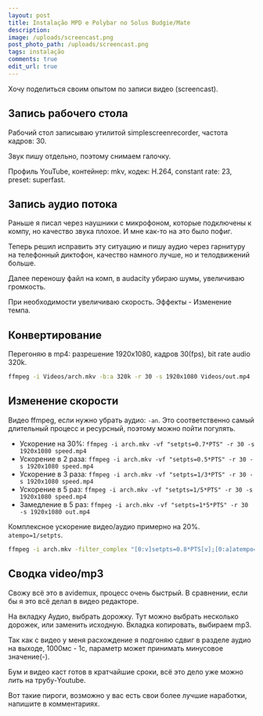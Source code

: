 ```yaml
---
layout: post
title: Instalação MPD e Polybar no Solus Budgie/Mate
description:
image: /uploads/screencast.png
post_photo_path: /uploads/screencast.png
tags: instalação
comments: true
edit_url: true
---
```


Хочу поделиться своим опытом по записи видео (screencast).

## Запись рабочего стола

Рабочий стол записываю утилитой simplescreenrecorder, частота кадров: 30.

Звук пишу отдельно, поэтому снимаем галочку.

Профиль YouTube, контейнер: mkv, кодек: H.264, constant rate: 23, preset: superfast.

## Запись аудио потока

Раньше я писал через наушники с микрофоном, которые подключены к компу, но качество звука плохое. И мне как-то на это было пофиг.

Теперь решил исправить эту ситуацию и пишу аудио через гарнитуру на телефонный диктофон, качество намного лучше, но и телодвижений больше.

Далее переношу файл на комп, в audacity убираю шумы, увеличиваю громкость.

При необходимости увеличиваю скорость. Эффекты - Изменение темпа.

## Конвертирование

Перегоняю в mp4: разрешение 1920x1080, кадров 30(fps), bit rate audio 320k.

```sh
ffmpeg -i Videos/arch.mkv -b:a 320k -r 30 -s 1920x1080 Videos/out.mp4
```
## Изменение скорости

Видео ffmpeg, если нужно убрать аудио: `-an`. Это соответственно самый длительный процесс и ресурсный, поэтому можно пойти погулять.

- Ускорение на 30%: `ffmpeg -i arch.mkv -vf "setpts=0.7*PTS" -r 30 -s 1920x1080 speed.mp4`
- Ускорение в 2 раза: `ffmpeg -i arch.mkv -vf "setpts=0.5*PTS" -r 30 -s 1920x1080 speed.mp4`
- Ускорение в 3 раза: `ffmpeg -i arch.mkv -vf "setpts=1/3*PTS" -r 30 -s 1920x1080 speed.mp4`
- Ускорение в 5 раз: `ffmpeg -i arch.mkv -vf "setpts=1/5*PTS" -r 30 -s 1920x1080 speed.mp4`
- Замедление в 5 раз: `ffmpeg -i arch.mkv -vf "setpts=1*5*PTS" -r 30 -s 1920x1080 out.mp4`

Комплексное ускорение видео/аудио примерно на 20%. `atempo=1/setpts`.

```sh
ffmpeg -i arch.mkv -filter_complex "[0:v]setpts=0.8*PTS[v];[0:a]atempo=1.25[a]" -map "[v]" -map "[a]" -b:a 320k -r 30 -s 1920x1080 speed.mp4
```

## Сводка video/mp3

Свожу всё это в avidemux, процесс очень быстрый. В сравнении, если бы я это всё делал в видео редакторе.

На вкладку Аудио, выбрать дорожку. Тут можно выбрать несколько дорожек, или заменить исходную. Вкладка копировать, выбираем mp3.

Так как с видео у меня расхождение я подгоняю сдвиг в разделе аудио на выходе, 1000мс - 1с, параметр может принимать минусовое значение(-).

Бум и видео каст готов в кратчайшие сроки, всё это дело уже можно лить на трубу-Youtube.

Вот такие пироги, возможно у вас есть свои более лучшие наработки, напишите в комментариях.
